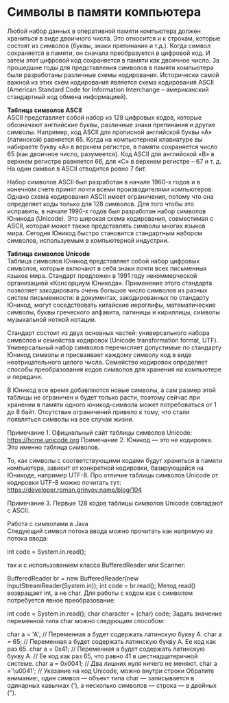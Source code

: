 # Символы в памяти компьютера  
Любой набор данных в оперативной памяти компьютера должен храниться в виде двоичного числа. 
Это относится и к строкам, которые состоят из символов (буквы, знаки препинания и т.д.). 
Когда символ сохраняется в памяти, он сначала преобразуется в цифровой код. 
И затем этот цифровой код сохраняется в памяти как двоичное число.
За прошедшие годы для представления символов в памяти компьютера были разработаны различные схемы кодирования. 
Исторически самой важной из этих схем кодирования является схема кодирования 
ASCII (American Standard Code for Information Interchange – американский стандартный код обмена информацией).

**Таблица символов ASCII**  
ASCII представляет собой набор из 128 цифровых кодов, которые обозначают английские буквы, 
различные знаки препинания и другие символы. 
Например, код ASCII для прописной английской буквы «А» (латинской) равняется 65. 
Когда на компьютерной клавиатуре вы набираете букву «А» в верхнем регистре, 
в памяти сохраняется число 65 (как двоичное число, разумеется).
Код ASCII для английской «В» в верхнем регистре равняется 66, для «С» в верхнем регистре – 67 и т. д. 
На один символ в ASCII отводится ровно 7 бит.

Набор символов ASCII был разработан в начале 1960-х годов и в конечном счете принят 
почти всеми производителями компьютеров. Однако схема кодирования ASCII имеет ограничения, 
потому что она определяет коды только для 128 символов. Для того чтобы это исправить, 
в начале 1990-х годов был разработан набор символов Юникода (Unicode). 
Это широкая схема кодирования, совместимая с ASCII, которая может также представлять символы многих языков мира.
Сегодня Юникод быстро становится стандартным набором символов, используемым в компьютерной индустрии.

**Таблица символов Unicode**  
Таблица символов Юникод представляет собой набор цифровых символов, которые включают в себя 
знаки почти всех письменных языков мира. Стандарт предложен в 1991 году некоммерческой организацией
«Консорциум Юникода». Применение этого стандарта позволяет закодировать очень большое число символов 
из разных систем письменности: в документах, закодированных по стандарту Юникод, могут соседствовать 
китайские иероглифы, математические символы, буквы греческого алфавита, латиницы и кириллицы, символы 
музыкальной нотной нотации.

Стандарт состоит из двух основных частей: универсального набора символов и семейства кодировок 
(Unicode transformation format, UTF). Универсальный набор символов перечисляет допустимые по стандарту Юникод 
символы и присваивает каждому символу код в виде неотрицательного целого числа. 
Семейство кодировок определяет способы преобразования кодов символов для хранения на компьютере и передачи.

В Юникод все время добавляются новые символы, а сам размер этой таблицы не ограничен и будет только расти, 
поэтому сейчас при хранении в памяти одного юникод-символа может потребоваться от 1 до 8 байт. 
Отсутствие ограничений привело к тому, что стали появляться символы на все случаи жизни.

Примечание 1. Официальный сайт таблицы символов Unicode: https://home.unicode.org
Примечание 2. Юникод — это не кодировка. Это именно таблица символов. 

То, как символы с соответствующими кодами будут храниться в памяти компьютера, зависит от конкретной кодировки, 
базирующейся на Юникоде, например UTF-8. 
Про отличие таблицы символов Unicode от кодировки UTF-8 можно почитать тут: https://developer.roman.grinyov.name/blog/104

Примечание 3. Первые 128 кодов таблицы символов Unicode совпадают с ASCII.

Работа с символами в Java  
Следующий символ потока ввода можно прочитать как напрямую из потока ввода:

int code = System.in.read();

так и с использованием класса BufferedReader или Scanner:

BufferedReader br = new BufferedReader(new InputStreamReader(System.in));
int code = br.read();
Метод read() возвращает int, а не char. Для работы с кодом как с символом потребуется явное преобразование:

int code = System.in.read();
char character = (char) code;
Задать значение переменной типа char можно следующим способом:

char a = 'A'; // Переменная а будет содержать латинскую букву А.
char a = 65;
// Переменная а будет содержать латинскую букву А. Ее код как раз 65. 
char a = 0x41;
// Переменная а будет содержать латинскую букву А.
// Ее код как раз 65, что равно 41 в шестнадцатеричной системе.
char a = 0x0041; // Два лишних нуля ничего не меняют.
char a ='\u0041'; // Указание на код Unicode, можно внутри строки
Обратите внимание:, один символ — объект типа char — записывается в одинарных кавычках ('), 
а несколько символов — строка — в двойных (").
 



